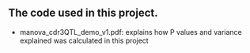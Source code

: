 ## The code used in this project.

- manova_cdr3QTL_demo_v1.pdf: explains how P values and variance explained was calculated in this project


